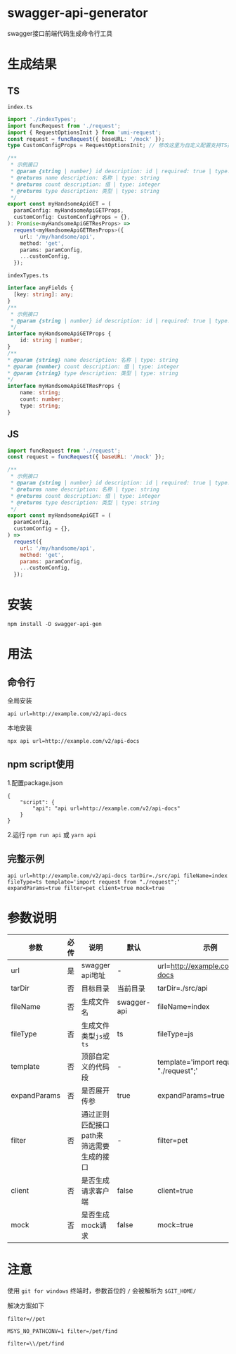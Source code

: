 # swagger-api-generator
swagger接口前端代码生成命令行工具

# 生成结果
## TS
`index.ts`
```typescript
import './indexTypes';
import funcRequest from './request';
import { RequestOptionsInit } from 'umi-request';
const request = funcRequest({ baseURL: '/mock' });
type CustomConfigProps = RequestOptionsInit; // 修改这里为自定义配置支持TS提示

/**
 * 示例接口
 * @param {string | number} id description: id | required: true | type: string
 * @returns name description: 名称 | type: string
 * @returns count description: 值 | type: integer
 * @returns type description: 类型 | type: string
 */
export const myHandsomeApiGET = (
  paramConfig: myHandsomeApiGETProps,
  customConfig: CustomConfigProps = {},
): Promise<myHandsomeApiGETResProps> =>
  request<myHandsomeApiGETResProps>({
    url: '/my/handsome/api',
    method: 'get',
    params: paramConfig,
    ...customConfig,
  });
```
`indexTypes.ts`
```typescript
interface anyFields {
  [key: string]: any;
}
/**
 * 示例接口
 * @param {string | number} id description: id | required: true | type: string
 */
interface myHandsomeApiGETProps {
    id: string | number;
}
/**
* @param {string} name description: 名称 | type: string
* @param {number} count description: 值 | type: integer
* @param {string} type description: 类型 | type: string
*/
interface myHandsomeApiGETResProps {
    name: string;
    count: number;
    type: string;
}
```
## JS
```javascript
import funcRequest from './request';
const request = funcRequest({ baseURL: '/mock' });

/**
 * 示例接口
 * @param {string | number} id description: id | required: true | type: string
 * @returns name description: 名称 | type: string
 * @returns count description: 值 | type: integer
 * @returns type description: 类型 | type: string
 */
export const myHandsomeApiGET = (
  paramConfig,
  customConfig = {},
) =>
  request({
    url: '/my/handsome/api',
    method: 'get',
    params: paramConfig,
    ...customConfig,
  });
```

# 安装
```
npm install -D swagger-api-gen
```
# 用法
## 命令行
全局安装
```
api url=http://example.com/v2/api-docs
```
本地安装
```
npx api url=http://example.com/v2/api-docs
```
## npm script使用
1.配置package.json
```
{
    "script": {
        "api": "api url=http://example.com/v2/api-docs"
    }
}
```
2.运行 `npm run api` 或 `yarn api`
## 完整示例
```
api url=http://example.com/v2/api-docs tarDir=./src/api fileName=index fileType=ts template='import request from "./request";' expandParams=true filter=pet client=true mock=true
```
# 参数说明
|参数|必传|说明|默认|示例|
|----|----|----|----|----|
|url|是|swagger api地址|-|url=http://example.com/v2/api-docs|
|tarDir|否|目标目录|当前目录|tarDir=./src/api|
|fileName|否|生成文件名|swagger-api|fileName=index|
|fileType|否|生成文件类型`js`或`ts`|ts|fileType=js|
|template|否|顶部自定义的代码段|-|template='import request from "./request";'|
|expandParams|否|是否展开传参|true|expandParams=true|
|filter|否|通过正则匹配接口path来筛选需要生成的接口|-|filter=pet|
|client|否|是否生成请求客户端|false|client=true|
|mock|否|是否生成mock请求|false|mock=true|

# 注意
使用 `git for windows` 终端时，参数首位的 `/` 会被解析为 `$GIT_HOME/`

解决方案如下
```
filter=//pet

MSYS_NO_PATHCONV=1 filter=/pet/find

filter=\\/pet/find
```
